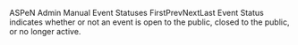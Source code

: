 ASPeN Admin Manual
Event Statuses
FirstPrevNextLast
Event Status indicates whether or not an event is open to the public, closed to the public, or no longer active.